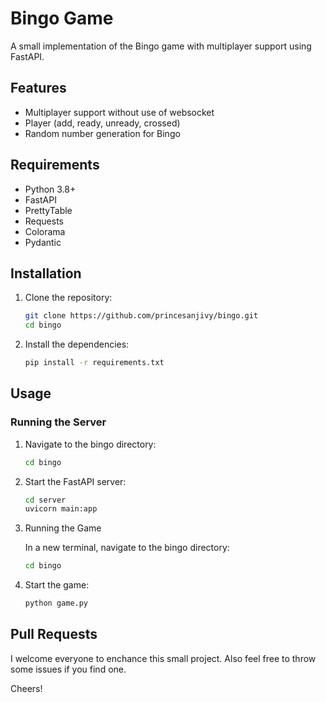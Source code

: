 # Bingo Game

A small implementation of the Bingo game with multiplayer support using FastAPI.

## Features

- Multiplayer support without use of websocket
- Player (add, ready, unready, crossed)
- Random number generation for Bingo

## Requirements

- Python 3.8+
- FastAPI
- PrettyTable
- Requests
- Colorama
- Pydantic

## Installation

1. Clone the repository:

    ```bash
    git clone https://github.com/princesanjivy/bingo.git
    cd bingo
    ```

2. Install the dependencies:

    ```bash
    pip install -r requirements.txt
    ```

## Usage

### Running the Server

1. Navigate to the bingo directory:

    ``` bash
    cd bingo
    ```

2. Start the FastAPI server:

    ```bash
    cd server
    uvicorn main:app
    ```

3. Running the Game

    In a new terminal, navigate to the bingo directory:

    ```bash
    cd bingo
    ```

4. Start the game:

    ```bash
    python game.py
    ```

## Pull Requests
I welcome everyone to enchance this small project. Also feel free to throw some issues if you find one.

Cheers!
